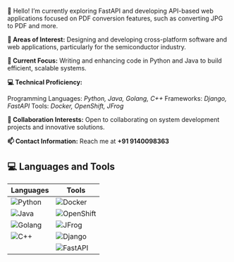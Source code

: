👋 Hello!
I’m currently exploring FastAPI and developing API-based web applications focused on PDF conversion features, such as converting JPG to PDF and more.

**👀 Areas of Interest:**
Designing and developing cross-platform software and web applications, particularly for the semiconductor industry.

**🌱 Current Focus:**
Writing and enhancing code in Python and Java to build efficient, scalable systems.

**💻 Technical Proficiency:**

Programming Languages: _Python, Java, Golang, C++_
Frameworks: _Django, FastAPI_
Tools: _Docker, OpenShift, JFrog_

**💞️ Collaboration Interests:**
Open to collaborating on system development projects and innovative solutions.

**📫 Contact Information:**
Reach me at **+91 9140098363**




## 💻 Languages and Tools

| Languages        | Tools              |
|------------------|--------------------|
| ![Python](https://img.shields.io/badge/-Python-3776AB?style=flat-square&logo=python&logoColor=white) | ![Docker](https://img.shields.io/badge/-Docker-2496ED?style=flat-square&logo=docker&logoColor=white) |
| ![Java](https://img.shields.io/badge/-Java-007396?style=flat-square&logo=java&logoColor=white) | ![OpenShift](https://img.shields.io/badge/-OpenShift-EE0000?style=flat-square&logo=red-hat-open-shift&logoColor=white) |
| ![Golang](https://img.shields.io/badge/-Go-00ADD8?style=flat-square&logo=go&logoColor=white) | ![JFrog](https://img.shields.io/badge/-JFrog-41BF47?style=flat-square&logo=jfrog&logoColor=white) |
| ![C++](https://img.shields.io/badge/-C++-00599C?style=flat-square&logo=c%2B%2B&logoColor=white) | ![Django](https://img.shields.io/badge/-Django-092E20?style=flat-square&logo=django&logoColor=white) |
|                | ![FastAPI](https://img.shields.io/badge/-FastAPI-009688?style=flat-square&logo=fastapi&logoColor=white) |

